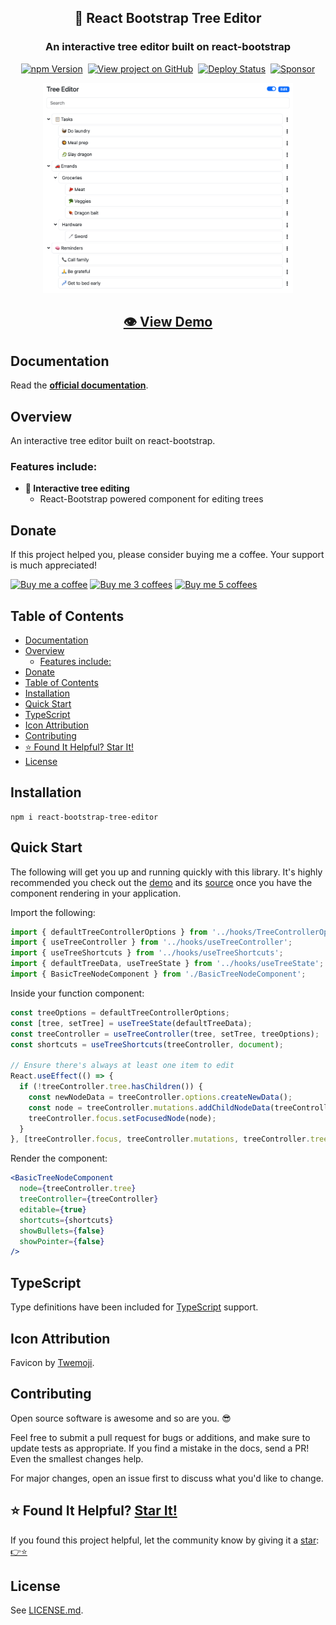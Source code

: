 <h2 align="center">
  🌲 React Bootstrap Tree Editor
</h2>
<h3 align="center">
  An interactive tree editor built on react-bootstrap
</h3>
<p align="center">
  <a href="https://badge.fury.io/js/react-bootstrap-tree-editor" target="_blank" rel="noopener noreferrer"><img src="https://badge.fury.io/js/react-bootstrap-tree-editor.svg" alt="npm Version" /></a>&nbsp;
  <a href="https://github.com/justinmahar/react-bootstrap-tree-editor/" target="_blank" rel="noopener noreferrer"><img src="https://img.shields.io/badge/GitHub-Source-success" alt="View project on GitHub" /></a>&nbsp;
  <a href="https://github.com/justinmahar/react-bootstrap-tree-editor/actions?query=workflow%3ADeploy" target="_blank" rel="noopener noreferrer"><img src="https://github.com/justinmahar/react-bootstrap-tree-editor/workflows/Deploy/badge.svg" alt="Deploy Status" /></a>&nbsp;
  <a href="https://github.com/sponsors/justinmahar" target="_blank" rel="noopener noreferrer"><img src="https://img.shields.io/static/v1?label=Sponsor&message=%E2%9D%A4&logo=GitHub&color=%23fe8e86" alt="Sponsor"/></a>
</p>

<p align="center">
 <a href="https://justinmahar.github.io/react-bootstrap-tree-editor/?path=/story/stories-demo--demo"><img src="https://raw.githubusercontent.com/justinmahar/react-bootstrap-tree-editor/master/screenshots/demo.png" width="400"></a>
</p>

<h2 align="center"><a href="https://justinmahar.github.io/react-bootstrap-tree-editor/?path=/story/stories-demo--demo">👁️ View Demo</a></h2>

## Documentation

Read the **[official documentation](https://justinmahar.github.io/react-bootstrap-tree-editor/)**.

## Overview

An interactive tree editor built on react-bootstrap.

### Features include:

- **🌲 Interactive tree editing**
  - React-Bootstrap powered component for editing trees

[lock:donate]::🚫---------------------------------------

## Donate 

If this project helped you, please consider buying me a coffee. Your support is much appreciated!

<a href="https://paypal.me/thejustinmahar/5"><img src="https://justinmahar.github.io/react-kindling/support/coffee-1.png" alt="Buy me a coffee" height="35" /></a> <a href="https://paypal.me/thejustinmahar/15"><img src="https://justinmahar.github.io/react-kindling/support/coffee-3.png" alt="Buy me 3 coffees" height="35" /></a> <a href="https://paypal.me/thejustinmahar/25"><img src="https://justinmahar.github.io/react-kindling/support/coffee-5.png" alt="Buy me 5 coffees" height="35" /></a>

[/lock:donate]::---------------------------------------🚫

## Table of Contents 

- [Documentation](#documentation)
- [Overview](#overview)
  - [Features include:](#features-include)
- [Donate](#donate)
- [Table of Contents](#table-of-contents)
- [Installation](#installation)
- [Quick Start](#quick-start)
- [TypeScript](#typescript)
- [Icon Attribution](#icon-attribution)
- [Contributing](#contributing)
- [⭐ Found It Helpful? Star It!](#-found-it-helpful-star-it)
- [License](#license)

## Installation

```
npm i react-bootstrap-tree-editor
```

## Quick Start

The following will get you up and running quickly with this library. It's highly recommended you check out the [demo](https://justinmahar.github.io/react-bootstrap-tree-editor/?path=/story/stories-demo--demo) and its [source](https://github.com/justinmahar/react-bootstrap-tree-editor/blob/master/src/components/TreeEditorDemo.tsx) once you have the component rendering in your application.

Import the following:

```jsx
import { defaultTreeControllerOptions } from '../hooks/TreeControllerOptions';
import { useTreeController } from '../hooks/useTreeController';
import { useTreeShortcuts } from '../hooks/useTreeShortcuts';
import { defaultTreeData, useTreeState } from '../hooks/useTreeState';
import { BasicTreeNodeComponent } from './BasicTreeNodeComponent';
```

Inside your function component:

```jsx
const treeOptions = defaultTreeControllerOptions;
const [tree, setTree] = useTreeState(defaultTreeData);
const treeController = useTreeController(tree, setTree, treeOptions);
const shortcuts = useTreeShortcuts(treeController, document);

// Ensure there's always at least one item to edit
React.useEffect(() => {
  if (!treeController.tree.hasChildren()) {
    const newNodeData = treeController.options.createNewData();
    const node = treeController.mutations.addChildNodeData(treeController.tree, newNodeData);
    treeController.focus.setFocusedNode(node);
  }
}, [treeController.focus, treeController.mutations, treeController.tree, treeController.options]);
```

Render the component: 

```jsx
<BasicTreeNodeComponent
  node={treeController.tree}
  treeController={treeController}
  editable={true}
  shortcuts={shortcuts}
  showBullets={false}
  showPointer={false}
/>
```

[lock:typescript]::🚫---------------------------------------

## TypeScript

Type definitions have been included for [TypeScript](https://www.typescriptlang.org/) support.

[/lock:typescript]::---------------------------------------🚫

[lock:icon]::🚫---------------------------------------

## Icon Attribution

Favicon by [Twemoji](https://github.com/twitter/twemoji).

[/lock:icon]::---------------------------------------🚫

[lock:contributing]::🚫---------------------------------------

## Contributing

Open source software is awesome and so are you. 😎

Feel free to submit a pull request for bugs or additions, and make sure to update tests as appropriate. If you find a mistake in the docs, send a PR! Even the smallest changes help.

For major changes, open an issue first to discuss what you'd like to change.

[/lock:contributing]::---------------------------------------🚫

## ⭐ Found It Helpful? [Star It!](https://github.com/justinmahar/react-bootstrap-tree-editor/stargazers)

If you found this project helpful, let the community know by giving it a [star](https://github.com/justinmahar/react-bootstrap-tree-editor/stargazers): [👉⭐](https://github.com/justinmahar/react-bootstrap-tree-editor/stargazers)

## License

See [LICENSE.md](https://justinmahar.github.io/react-bootstrap-tree-editor/?path=/story/license--page).